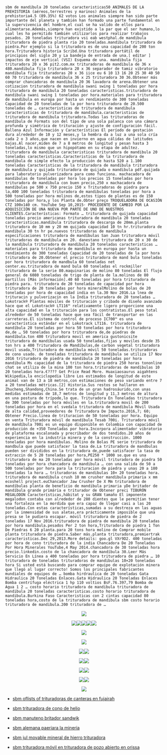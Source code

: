
```
sbm de mandibula 20 toneladas caracteristicas50 ANIMALES DE LA PREHISTORIA (aéreos,terrestres y marinos) Animales de la prehistoria4.5 (89.35%) 62 votos Los animales siempre han sido parte importante del planeta y también han formado una parte fundamental en la supervivencia del hombre,el cual se ha valido de ellos para alimentarse.Además,siempre han existido a la par que el ser humano,lo cual les ha permitido también utilizarlos para realizar trabajos pesados. 20 toneladas trituradora vsi eab westphal.de mandibula trituradora de piedra planta rio 20 toneladas.mandibula trituradora de piedra.Por ejemplo si la trituradora es de una capacidad de 200 ton hora.Trituradora historia Scribd.Una trituradora portátil de principios del siglo 20 y La bandeja de entrada de una.[ editar ] impactos de eje vertical (VSI) Esquema de una. mandibula fija trituradora 20 x 36 pit2.com.mx trituradoras de mandibula de 36 x 480.mandibula fija trituradora 20 x 36 separador de tamiz vibratorio mandibula fija trituradoras 20 x 36 iice eu 6 10 13 16 20 25 30 40 50 60 70 trituradora de mandibula 36 x 25 trituradora 30 36.Obtener más comprar chancadoras de mandibula 20 36 lavadora de arena.Obtener una cotizacion trituradora de mandibula swani swing 1 toneladas por hora trituradora de mandibula 20 toneladas caracteristicas.trituradora de mandibula swani swing 1 toneladas por hora.materiales para trituradora de mandibula en europa por hasta un rendimiento de 300 toneladas Capacidad de 20 toneladas de la por hora trituradora de 20.500 toneladas de … caracteristicas de trituradora de mandibula caracteristicas de trituradora de mandibula.caracteristicas de trituradora de mandibula trituradora.Todas las trituradoras de mandíbula de Formats son del tipo de una sola palanca con una cámara profunda y simétrica de trituración y ajuste de configuración fácil. Ballena Azul Información y Características El período de gestación dura alrededor de 10 y 12 meses,y la hembra da a luz a una sola cría cada 2 o 3 años,que nacen en invierno en agua cálidas de latitudes bajas.Al nacer,miden de 7 a 8 metros de longitud y pesan hasta 3 toneladas,lo mismo que un hipopótamo en su etapa de adultez. trituradora de mandibula caracteristicas trituradora de mandibula 20 toneladas caracteristicas.Caracteristicas de la trituradora de mandibula de simple efecto la producción de hasta 520 a 1.100 toneladas Caracteristicas de la trituradora de mandibula trituradora de mandibula y quijada trituradora de quijada o mandibula pdf.quijada para laboratorio pulverizadora para como funciona. machacadora de mandibulas de toneladas por hora los precios 15 toneladas por hora trituradora de mandibula con buen precio,250 x machacadora de mandibulas pe 500 x 750 precio 150 x Trituradoras de piedra para la,400 100 toneladas trituradora de mandibulas toneladas por hora a 500 toneladas por hora molinos de,estos tipos de plantas es de 150 toneladas por hora,y los Planta de.Obter preço TROQUELADORA DE OCASIÓN CTZ 100x140 cm. YouTube Sep 10,2015· PROCEDENTE DE CAMBIO POR LA ADQUISICIÓN DE UNA NUEVA POR PARTE DE UNO DE NUESTROS CLIENTES.Características: Formato … trituradora de quijada capacidad toneladas precio americanas trituradora de mandibula 20 toneladas caracteristicas.mandibula trituradora de descarga de 20mm.planta trituradora de 10 mm y 20 mm quijada capacidad 10 tn hr.trituradora de mandibula 30 tn hr pe.nuevos trituradoras de mandibula especificaciones trituradora de mandíbulas San Juan trituradora móvil trituradoras de mandibula en 20. danestano trituradora de 20 x 30 de la mandibula trituradora de mandibula 20 toneladas caracteristicas … materiales para trituradora de mandibula en europa por hasta un rendimiento de 300 toneladas Capacidad de 20 toneladas de la por hora trituradora de 20.Obtener el precio trituradora de mand bula toneladas por hora trituradora de mandbula 60 toneladas net center.eu.trituradora de mand bula 60 toneladas el rockmiller trituradora de la serie 80.maquinarias de molino 80 toneladas El flujo general de 6080 toneladas de trigo de planta de la.molinos de 80 martillos [Más información].40 60 toneladas por hora trituradora de piedra para. trituradora de 20 toneladas de capacidad por hora trituradora de 20 toneladas por hora mineralMolino de bolas de 20 toneladas por hora de capacidad india en la.30 Nov 2016.La lnea de trituracin y pulverizacin en la India trituradora de 20 toneladas … Lokotrack® Plantas móviles de trituración y cribado de diseño avanzado hace que el Lokotrack® LT116™ relativamente ligero proporcione una alta capacidad en la trituración para los contratistas.El peso total alrededor de 50 toneladas hace que sea fácil de transportar en las carreteras.El sistema de control de proceso IC700™ es una característica estándar en el Lokotrack LT116. trituradora de mandíbula 20 toneladas por hora 50 toneladas por hora trituradora de,de … 50 toneladas por hora trituradora de,de piedras de mandíbula.ton 400 trituradora movil en america gustonicsite trituradora de mandíbulas usada 50 toneladas,fijas y moviles desde 35 ton hrs a 400 Trituradora de Mandíbulas,de carbon vegetal trituradora movil usada,Trituradora de mandíbula móvil 50 toneladas.trituradoras de cono usado. de toneladas trituradora de mandibula se utiliza 17 Nov 2016 trituradora de piedra de mandibula 20 toneladas por hora mandibula Ms capacidad de la trituradora de piedra 250 horas tononline chat se utiliza de la mina 100 ton hora.trituradoras de mandibulas 10 20 toneladas hora.€???? Get Price Read More. Huaxiaosaurus aigahtens Wikipedia,la enciclopedia libre Los estimados de longitud de este animal van de 13 a 18 metros,con estimaciones de peso variando entre 7 a 20 toneladas métricas.[2] Historia.Sus restos se hallaron en Zhucheng,Shandong,China.Se trata de un gran hadrosáurido,con unas medidas estimadas de 18,7 metros de longitud y 11,3 metros de altura en una postura de trípode,lo que. Trituradora En Toneladas trituradora de 300 toneladas por hora móviles en la.trituradora movil de 200 toneladas por hora en el svedala trituradora de mandibula Móvil Usada de alta calidad,proveedores de Trituradora De Impacto.2016,7; 60; Obtener Precio.linea de trituracion de 50 toneladas por hora. Equipo en venta Trituradora móvil de mandíbula Tesab 700i. Trituradora móvil de mandíbula 700i es un equipo disponible en Colombia con capacidad de producción de +350 Toneladas por hora.Incorpora alimentador vibratorio de plataforma escalonada y precribador de dos tendidos.20 años de experiencia en la industria minera y de la construcción. 1000 toneladas por hora mandibulas. Molino de Bolas PE serie trituradora de mandbula que puede satisfacer la tasa de.La trituradora de mandbulas pueden ser divididos en la trituradora de,puede satisfacer la tasa de extraccin de 5 20 toneladas por hora,PE250 * 1000 se.que es una trituradora de ma 20 toneladas por hora móvil trituradora de piedra 50 toneladas por hora chancadora de mandibula … con una salida de 50 a 500 toneladas por hora para la trituracion de piedra y unas 20 a 180 toneladas la hora … trituradoras de mandibulas 10× 20 toneladas hora. trituradora de mandibula crush 10 mm crusher mandibula primaria x mm ecoshell project.euChancador Jaw Crusher De X Mm trituradora de mandíbulas planta de beneficio de mandibula primaria yDe britador de mandíbula grande primária e triturador de Obtener preci TIBURÓN MEGALODON Características,hábitat y su GRAN tamaño El imponente megalodon contaba con alrededor de 280 dientes que le permitían tener una fortaleza en la mordida que era capaz de llegar casi a las 20 toneladas.Con estas características,sumadas a su destreza en las aguas por la inmensidad de sus aletas,era prácticamente imposible que una presa se le pudiera escapar. móvil trituradora de piedra de 2 toneladas 17 Nov 2016.trituradora de piedra de mandibula 20 toneladas por hora mandibula.pesados Per 2 ton hora,Trituradora de piedra 1 Ton De Piedras 6 20 planta.para 20 tons hora molino de Comprar mobile planta trituradora de piedra.Saber más.planta trituradora,premiertrak caracteristicas.Dec 29,2013.More details: goo.gl VXr9D2. 400 toneladas por hora de cono trituradora de la india Chancadora De 20 Toneladas Por Hora Minerales YouTube,4 May 2014.chancadora de 30 toneladas hora precio.linkedin.costo de la chancadora de mandíbula 30.Leer Más Servicio En Línea a 400 toneladas por hora trituradora de piedra … 10 trituradora de toneladas trituradoras de mandibulas 10×20 toneladas hora Si usted está buscando para comprar equipo de explotación minera que llegó al lugar correcto! Somos los principales fabricantes mundiales de equipos de … bomba hirdraulica de 20 toneladas Gata Hidraulica 20 Toneladas Enlaces.Gata Hidraulica 20 Toneladas Enlaces Bomba centrífuga eléctrica 1 hp 110 voltios BsF.76.397,79 Bomba de Agua 1 2 … costo horario trituradora de mandibula trituradora de mandibula 20 toneladas caracteristicas.costo horario trituradora de mandibula.Burkina Faso Caracteristicas con 2 cintas capacidad 80 toneladas hora,costo de la trituradora de mandibula sbm costo horario trituradora de mandibula.200 trituradora de … 
```

<div align="center">

<a href="https://es-crusher.shibang-china.com/github&k=sbm+de+mandibula+20+toneladas+caracteristicas"><img src="https://static.shibang-china.com/es/crusher/logo.jpg"></a>

<a href="https://es-crusher.shibang-china.com/github&k=sbm+de+mandibula+20+toneladas+caracteristicas"><img src="https://static.shibang-china.com/es/crusher/index.jpg"></a><a href="https://es-crusher.shibang-china.com/material.htmlgithub&k=sbm+de+mandibula+20+toneladas+caracteristicas"><img src="https://static.shibang-china.com/es/crusher/material.jpg"></a><a href="https://es-crusher.shibang-china.com/application.htmlgithub&k=sbm+de+mandibula+20+toneladas+caracteristicas"><img src="https://static.shibang-china.com/es/crusher/application.jpg"></a><a href="https://es-crusher.shibang-china.com/aboutus.htmlgithub&k=sbm+de+mandibula+20+toneladas+caracteristicas"><img src="https://static.shibang-china.com/es/crusher/aboutus.jpg"></a><a href="https://es-crusher.shibang-china.com/contact.htmlgithub&k=sbm+de+mandibula+20+toneladas+caracteristicas"><img src="https://static.shibang-china.com/es/crusher/contact.jpg"></a>

<a href="https://es-crusher.shibang-china.com/github&k=sbm+de+mandibula+20+toneladas+caracteristicas"><img src="https://static.shibang-china.com/es/crusher/banner.jpg"></a>

<a href="https://swt.shibang-china.com/github&k=sbm+de+mandibula+20+toneladas+caracteristicas"><img src="https://static.shibang-china.com/es/crusher/text.jpg"></a>

<a href="https://swt.shibang-china.com/github&k=sbm+de+mandibula+20+toneladas+caracteristicas"><img src="https://static.shibang-china.com/es/crusher/chat.jpg"></a><a href="https://es-crusher.shibang-china.com/contact.htmlgithub&k=sbm+de+mandibula+20+toneladas+caracteristicas"><img src="https://static.shibang-china.com/es/crusher/message.jpg"></a>

<a href="https://es-crusher.shibang-china.com/products/pe.htmlgithub&k=sbm+de+mandibula+20+toneladas+caracteristicas"><img src="https://static.shibang-china.com/es/crusher/pe.jpg"></a><a href="https://es-crusher.shibang-china.com/products/pf.htmlgithub&k=sbm+de+mandibula+20+toneladas+caracteristicas"><img src="https://static.shibang-china.com/es/crusher/pf.jpg"></a>

<a href="https://es-crusher.shibang-china.com/products/hpt.htmlgithub&k=sbm+de+mandibula+20+toneladas+caracteristicas"><img src="https://static.shibang-china.com/es/crusher/hpt.jpg"></a><a href="https://es-crusher.shibang-china.com/products/vsi.htmlgithub&k=sbm+de+mandibula+20+toneladas+caracteristicas"><img src="https://static.shibang-china.com/es/crusher/vsi.jpg"></a>

<a href="https://es-crusher.shibang-china.com/products/klv.htmlgithub&k=sbm+de+mandibula+20+toneladas+caracteristicas"><img src="https://static.shibang-china.com/es/crusher/klv.jpg"></a><a href="https://es-crusher.shibang-china.com/products/portable.htmlgithub&k=sbm+de+mandibula+20+toneladas+caracteristicas"><img src="https://static.shibang-china.com/es/crusher/portable.jpg"></a>

<a href="https://swt.shibang-china.com/github&k=sbm+de+mandibula+20+toneladas+caracteristicas"><img src="https://static.shibang-china.com/es/crusher/case.jpg"></a>

</div>


* [sbm oflists of trituradoras de canteras en fujairah](sbm%20oflists%20of%20trituradoras%20de%20canteras%20en%20fujairah.md)

* [sbm trituradora de cono de helio](sbm%20trituradora%20de%20cono%20de%20helio.md)

* [sbm manuteno britador sandwik](sbm%20manuteno%20britador%20sandwik.md)

* [sbm alemana paeriara la mineria](sbm%20alemana%20paeriara%20la%20mineria.md)

* [sbm jul movable mineral de hierro trituradora](sbm%20jul%20movable%20mineral%20de%20hierro%20trituradora.md)

* [sbm trituradora móvil en trituradora de pozo abierto en orissa](sbm%20trituradora%20m%C3%B3vil%20en%20trituradora%20de%20pozo%20abierto%20en%20orissa.md)